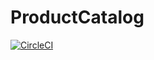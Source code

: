 # ProductCatalog
[![CircleCI](https://circleci.com/gh/WeiqiMaster/ProductCatalog/tree/master.svg?style=svg)](https://circleci.com/gh/WeiqiMaster/ProductCatalog/tree/master)
